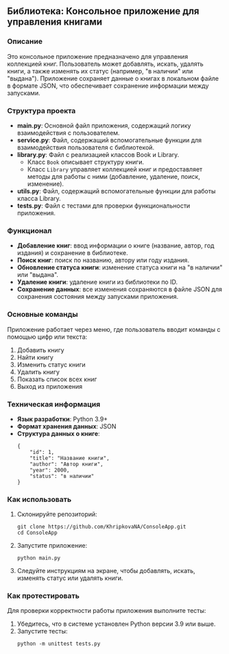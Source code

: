## Библиотека: Консольное приложение для управления книгами

### Описание

Это консольное приложение предназначено для управления коллекцией книг. Пользователь может добавлять, искать, удалять книги, а также изменять их статус (например, "в наличии" или "выдана"). Приложение сохраняет данные о книгах в локальном файле в формате JSON, что обеспечивает сохранение информации между запусками.

### Структура проекта

- **main.py**: Основной файл приложения, содержащий логику взаимодействия с пользователем.
- **service.py**: Файл, содержащий вспомогательные функции для взаимодействия пользователя с библиотекой.
- **library.py**: Файл с реализацией классов Book и Library.
  - Класс `Book` описывает структуру книги.
  - Класс `Library` управляет коллекцией книг и предоставляет методы для работы с ними (добавление, удаление, поиск, изменение).
- **utils.py**: Файл, содержащий вспомогательные функции для работы класса Library.
- **tests.py**: Файл с тестами для проверки функциональности приложения.

### Функционал

- **Добавление книг**: ввод информации о книге (название, автор, год издания) и сохранение в библиотеке.
- **Поиск книг**: поиск по названию, автору или году издания.
- **Обновление статуса книги**: изменение статуса книги на "в наличии" или "выдана".
- **Удаление книги**: удаление книги из библиотеки по ID.
- **Сохранение данных**: все изменения сохраняются в файле JSON для сохранения состояния между запусками приложения.

### Основные команды

Приложение работает через меню, где пользователь вводит команды с помощью цифр или текста:

1. Добавить книгу
2. Найти книгу
3. Изменить статус книги
4. Удалить книгу
5. Показать список всех книг
6. Выход из приложения

### Техническая информация

- **Язык разработки**: Python 3.9+
- **Формат хранения данных**: JSON
- **Структура данных о книге**:
  ```
  {
      "id": 1,
      "title": "Название книги",
      "author": "Автор книги",
      "year": 2000,
      "status": "в наличии"
  }
  ```

### Как использовать

1. Склонируйте репозиторий:
   ```
   git clone https://github.com/KhripkovaNA/ConsoleApp.git
   cd ConsoleApp
   ```
2. Запустите приложение:
   ```
   python main.py
   ```
3. Следуйте инструкциям на экране, чтобы добавлять, искать, изменять статус или удалять книги.

### Как протестировать

Для проверки корректности работы приложения выполните тесты:

1. Убедитесь, что в системе установлен Python версии 3.9 или выше.
2. Запустите тесты:
   ```
   python -m unittest tests.py
   ```